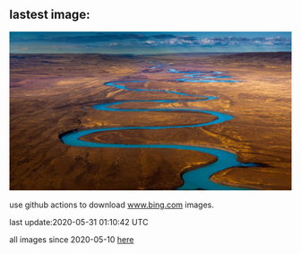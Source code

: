 ## lastest image:
![](images/SantaCruzRiver.jpg)

use github actions to download www.bing.com images.

last update:2020-05-31 01:10:42 UTC

all images since 2020-05-10 [here](https://github.com/counter2015/bing-daily-images/tree/master/images) 
